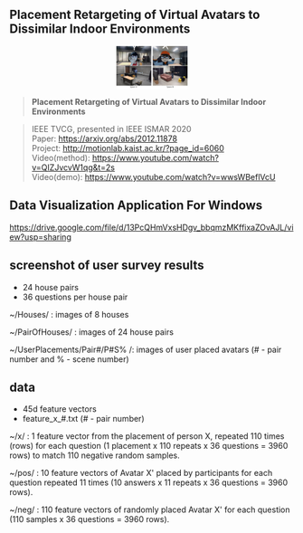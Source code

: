 Placement Retargeting of Virtual Avatars to Dissimilar Indoor Environments
---------------------------------------------------------------------------------------------------------------------------------------

<p align="center"><img src="TVCG_thumbnail_small.png" align="center" style="width: 25%; height: 25%"/> <br></p>

> **Placement Retargeting of Virtual Avatars to Dissimilar Indoor Environments**<br>

> IEEE TVCG, presented in IEEE ISMAR 2020<br>
> Paper: https://arxiv.org/abs/2012.11878<br>
> Project: http://motionlab.kaist.ac.kr/?page_id=6060<br>
> Video(method): https://www.youtube.com/watch?v=QIZJvcvW1qg&t=2s<br>
> Video(demo): https://www.youtube.com/watch?v=wwsWBeflVcU<br>


Data Visualization Application For Windows
---------------------------------------------------------------------------------------------------------------------------------------
https://drive.google.com/file/d/13PcQHmVxsHDgv_bbqmzMKffixaZOvAJL/view?usp=sharing


screenshot of user survey results
---------------------------------------------------------------------------------------------------------------------------------------
- 24 house pairs
- 36 questions per house pair

~/Houses/ : images of 8 houses

~/PairOfHouses/ : images of 24 house pairs

~/UserPlacements/Pair#/P#S% /: images of user placed avatars (# - pair number and % - scene number)


data
---------------------------------------------------------------------------------------------------------------------------------------
- 45d feature vectors
- feature_x_#.txt (# - pair number)

~/x/ : 1 feature vector from the placement of person X, repeated 110 times (rows) for each question (1 placement x 110 repeats x 36 questions = 3960 rows) to match 110 negative random samples.

~/pos/ : 10 feature vectors of Avatar X' placed by participants for each question repeated 11 times (10 answers x 11 repeats x 36 questions = 3960 rows).

~/neg/ : 110 feature vectors of randomly placed Avatar X' for each question (110 samples x 36 questions = 3960 rows).

